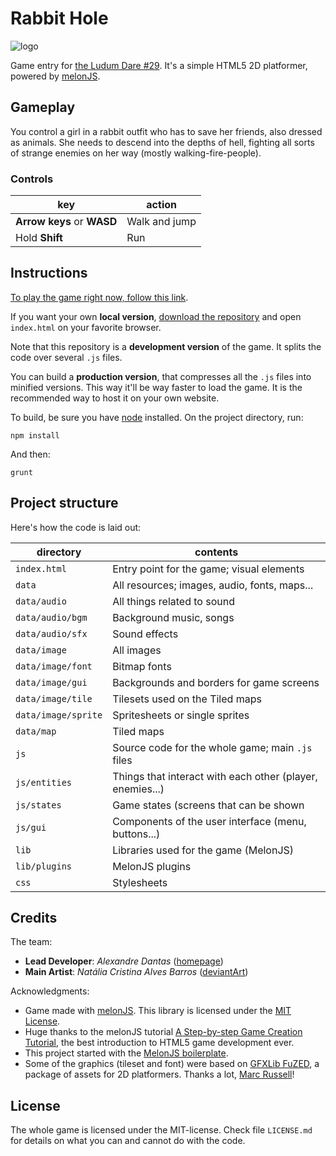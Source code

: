 # Rabbit Hole

![logo](http://alexdantas.net/games/ld29/data/image/logo.png)

Game entry for [the Ludum Dare #29][ld29].
It's a simple HTML5 2D platformer, powered by [melonJS][melonjs].

## Gameplay

You control a girl in a rabbit outfit who has to save her friends, also dressed
as animals. She needs to descend into the depths of hell, fighting all sorts of
strange enemies on her way (mostly walking-fire-people).

### Controls

| key                        | action        |
| -------------------------- | ------------- |
| **Arrow keys** or **WASD** | Walk and jump |
| Hold **Shift**             | Run           |

## Instructions

[To play the game right now, follow this link][play].

If you want your own **local version**,
[download the repository][repo] and open `index.html` on your favorite browser.

Note that this repository is a **development version** of the game.  It splits
the code over several `.js` files.

You can build a **production version**, that compresses all the
`.js` files into minified versions.
This way it'll be way faster to load the game.
It is the recommended way to host it on your own website.

To build, be sure you have [node](http://nodejs.org) installed.
On the project directory, run:

    npm install

And then:

    grunt

## Project structure

Here's how the code is laid out:

| directory            | contents |
| -------------------- | -------- |
| `index.html`         | Entry point for the game; visual elements |
| `data`               | All resources; images, audio, fonts, maps... |
| `data/audio`         | All things related to sound |
| `data/audio/bgm`     | Background music, songs |
| `data/audio/sfx`     | Sound effects |
| `data/image`         | All images |
| `data/image/font`    | Bitmap fonts |
| `data/image/gui`     | Backgrounds and borders for game screens |
| `data/image/tile`    | Tilesets used on the Tiled maps |
| `data/image/sprite`  | Spritesheets or single sprites |
| `data/map`           | Tiled maps |
| `js`                 | Source code for the whole game; main `.js` files |
| `js/entities`        | Things that interact with each other (player, enemies...)|
| `js/states`          | Game states (screens that can be shown |
| `js/gui`             | Components of the user interface (menu, buttons...) |
| `lib`                | Libraries used for the game (MelonJS) |
| `lib/plugins`        | MelonJS plugins |
| `css`                | Stylesheets |

## Credits

The team:

* **Lead Developer**: *Alexandre Dantas* ([homepage][alexdantas])
* **Main Artist**: *Natália Cristina Alves Barros* ([deviantArt][bdnachi])

Acknowledgments:

* Game made with [melonJS][melonjs]. This library is licensed under the [MIT License](http://www.opensource.org/licenses/mit-license.php).
* Huge thanks to the melonJS tutorial
  [A Step-by-step Game Creation Tutorial][tut], the best introduction to HTML5
  game development ever.
* This project started with the [MelonJS boilerplate][boilerplate].
* Some of the graphics (tileset and font) were based on
  [GFXLib FuZED][fuzed], a package of assets for 2D platformers.
  Thanks a lot, [Marc Russell][marc]!

## License

The whole game is licensed under the MIT-license.
Check file `LICENSE.md` for details on what you can and
cannot do with the code.

[ld29]: http://www.ludumdare.com/compo/ludum-dare-29/
[melonjs]: http://melonjs.org/
[play]: http://alexdantas.net/games/ld29
[repo]: http://github.com/alexdantas/ludum-dare-29
[alexdantas]: http://alexdantas.net
[bdnachi]: http://bdnachi.deviantart.com/
[tut]: http://melonjs.github.io/tutorial/
[boilerplate]: https://github.com/melonjs/boilerplate
[fuzed]: http://opengameart.org/content/gfxlib-fuzed
[marc]: http://spicypixel.net/

